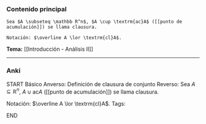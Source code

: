 ### Contenido principal

```ad-Formal
Sea $A \subseteq \mathbb R^n$, $A \cup \textrm{ac}A$ ([[punto de acumulación]]) se llama clausura.

Notación: $\overline A \lor \textrm{cl}A$.
```

**Tema:** [[Introducción - Análisis II]]

---
### Anki

START
Básico
Anverso: Definición de clausura de conjunto
Reverso: Sea $A \subseteq \mathbb R^n$, $A \cup \textrm{ac}A$ ([[punto de acumulación]]) se llama clausura.

Notación: $\overline A \lor \textrm{cl}A$.
Tags:
<!--ID: 1727083427819-->
END